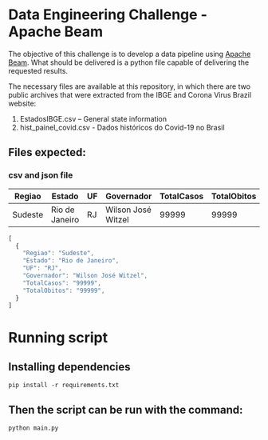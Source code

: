 # Data Engineering Challenge - Apache Beam

The objective of this challenge is to develop a data pipeline using [Apache Beam](https://beam.apache.org/). What should be delivered is a python file capable of delivering the requested results.

The necessary files are available at this repository, in which there are two public archives that
were extracted from the IBGE and Corona Virus Brazil website:

1. EstadosIBGE.csv – General state information
2. hist_painel_covid.csv - Dados históricos do Covid-19 no Brasil

## Files expected:
### csv and json file
|Regiao| Estado| UF| Governador| TotalCasos | TotalObitos |
|---|---|---|---|---|---|
|Sudeste|Rio de Janeiro|RJ|Wilson José Witzel|99999|99999|

```javascript
[
  { 
    "Regiao": "Sudeste",
    "Estado": "Rio de Janeiro",
    "UF": "RJ",
    "Governador": "Wilson José Witzel",
    "TotalCasos": "99999",
    "TotalObitos": "99999",
  }
]
```

# Running script
## Installing dependencies 
`pip install -r requirements.txt` 

## Then the script can be run with the command:
`python main.py`
